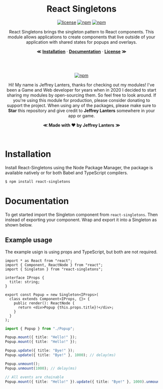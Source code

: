 <div align="center">

# React Singletons

[![license](https://img.shields.io/badge/license-Apache_2.0-red.svg?style=for-the-badge)]()
[![npm](https://img.shields.io/npm/v/react-singletons.svg?style=for-the-badge)]()
[![npm](https://img.shields.io/badge/build-passing-brightgreen.svg?style=for-the-badge)]()

React Singletons brings the singleton pattern to React components. This module allows applications to create components that live outside of your application with shared states for popups and overlays.

**&Lt;**
[**Installation**](#installation) &middot;
[**Documentation**](#documentation) &middot;
[**License**](./LICENSE.md)
**&Gt;**

</br></br>

[![npm](https://img.shields.io/badge/sponsor_the_project-donate-E12C9A.svg?style=for-the-badge)](https://paypal.me/jeffreylanters)

Hi! My name is Jeffrey Lanters, thanks for checking out my modules! I've been a Game and Web developer for years when in 2020 I decided to start sharing my modules by open-sourcing them. So feel free to look around. If you're using this module for production, please consider donating to support the project. When using any of the packages, please make sure to **Star** this repository and give credit to **Jeffrey Lanters** somewhere in your app or game.

**&Lt;**
**Made with &hearts; by Jeffrey Lanters**
**&Gt;**

</br>

</div>

# Installation

Install React-Singletons using the Node Package Manager, the package is available natively or for both Babel and TypeScript compilers.

```sh
$ npm install react-singletons
```

# Documentation

To get started import the Singleton component from `react-singletons`. Then instead of exporting your component. Wrap and export it into a Singleton as shown below.

## Example usage

The example usign is using props and TypeScript, but both are not required.

```tsx
import * as React from "react";
import { Component, ReactNode } from "react";
import { Singleton } from "react-singletons";

interface IProps {
  title: string;
}

export const Popup = new Singleton<IProps>(
  class extends Component<IProps, {}> {
    public render(): ReactNode {
      return <div>Popup {this.props.title}!</div>;
    }
  }
);
```

```ts
import { Popup } from "./Popup";

Popup.mount({ title: "Hello!" });
Popup.mount({ title: "Hello!" });

Popup.update({ title: "Bye!" });
Popup.update({ title: "Bye!" }, 1000); // delay(ms)

Popup.unmount();
Popup.unmount(1000); // delay(ms)
```

```ts
// All events are chainable
Popup.mount({ title: "Hello!" }).update({ title: "Bye!" }, 1000).unmount(2000);
```
